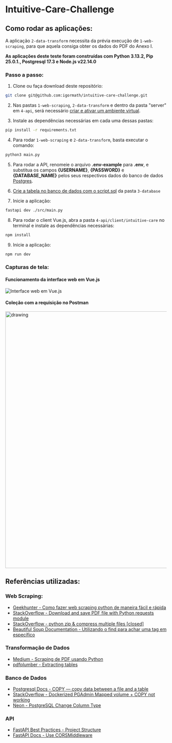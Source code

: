 # Intuitive-Care-Challenge

## Como rodar as aplicações:

A aplicação `2-data-transform` necessita da prévia execução de `1-web-scraping`, para que aquela consiga obter os dados do PDF do Anexo I.

**As aplicações deste teste foram construídas com Python 3.13.2, Pip 25.0.1., Postgresql 17.3 e Node.js v22.14.0**

### Passo a passo:
1) Clone ou faça download deste repositório:

```bash
git clone git@github.com:igormath/intuitive-care-challenge.git
```
2) Nas pastas `1-web-scraping`, `2-data-transform` e dentro da pasta "server" em `4-api`, será necessário [criar e ativar um ambiente virtual](https://dev.to/franciscojdsjr/guia-completo-para-usar-o-virtual-environment-venv-no-python-57bo).

3) Instale as dependências necessárias em cada uma dessas pastas:

```bash
pip install -r requirements.txt
```

4) Para rodar `1-web-scraping` e `2-data-transform`, basta executar o comando:

```bash
python3 main.py
```

5) Para rodar a API, renomeie o arquivo **.env-example** para **.env**, e substitua os campos **{USERNAME}**, **{PASSWORD}** e **{DATABASE_NAME}** pelos seus respectivos dados do banco de dados [Postgres](https://www.postgresql.org/download/).

6) [Crie a tabela no banco de dados com o script.sql](https://stackoverflow.com/questions/51566090/how-to-import-a-schema-sql-file-using-pgadmin-4) da pasta `3-database`

7) Inicie a aplicação:
```bash
fastapi dev ./src/main.py
```

8) Para rodar o client Vue.js, abra a pasta `4-api/client/intuitive-care` no terminal e instale as dependências necessárias:
```bash
npm install
```

9) Inicie a aplicação:
```bash
npm run dev
```

### Capturas de tela:

#### Funcionamento da interface web em Vue.js<br>
![Interface web em Vue.js](https://i.imgur.com/kb3bCZh.gif)<br>
#### Coleção com a requisição no Postman<br>
<img src="https://i.imgur.com/IL3bXN6.jpeg" alt="drawing" width="800"/>

## Referências utilizadas:
### Web Scraping:
- [Geekhunter - Como fazer web scraping python de maneira fácil e rápida](https://blog.geekhunter.com.br/como-fazer-um-web-scraping-python/)
- [StackOverflow - Download and save PDF file with Python requests module](https://stackoverflow.com/questions/34503412/download-and-save-pdf-file-with-python-requests-module)
- [StackOverflow - python zip & compress multiple files [closed]](https://stackoverflow.com/questions/47438424/python-zip-compress-multiple-files)
- [Beautiful Soup Documentation - Utilizando o find para achar uma tag em específico](https://www.crummy.com/software/BeautifulSoup/bs4/doc/#find)

### Transformação de Dados
- [Medium - Scraping de PDF usando Python](https://medium.com/@danielsantos_84603/scraping-de-pdf-usando-python-70c1dbbc92c4)
- [pdfplumber - Extracting tables](https://github.com/jsvine/pdfplumber?tab=readme-ov-file#extracting-tables)

### Banco de Dados
- [Postgresql Docs - COPY — copy data between a file and a table](https://www.postgresql.org/docs/current/sql-copy.html)
- [StackOverflow - Dockerized PGAdmin Mapped volume + COPY not working](https://stackoverflow.com/questions/68535722/dockerized-pgadmin-mapped-volume-copy-not-working)
- [Neon - PostgreSQL Change Column Type](https://neon.tech/postgresql/postgresql-tutorial/postgresql-change-column-type)

### API
- [FastAPI Best Practices - Project Structure](https://github.com/zhanymkanov/fastapi-best-practices?tab=readme-ov-file#project-structure)
- [FastAPI Docs - Use CORSMiddleware](https://fastapi.tiangolo.com/tutorial/cors/#use-corsmiddleware)